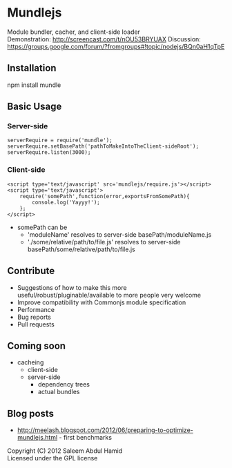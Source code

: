 # Mundlejs

Module bundler, cacher, and client-side loader  
Demonstration:
http://screencast.com/t/nOU53BRYUAX
Discussion:
https://groups.google.com/forum/?fromgroups#!topic/nodejs/BQn0aH1qTpE

## Installation
npm install mundle

## Basic Usage
### Server-side
    serverRequire = require('mundle');
    serverRequire.setBasePath('pathToMakeIntoTheClient-sideRoot');
    serverRequire.listen(3000);

### Client-side
    <script type='text/javascript' src='mundlejs/require.js'></script>
    <script type='text/javascript'>
        require('somePath',function(error,exportsFromSomePath){
            console.log('Yayyy!');
        };
    </script>
* somePath can be
  * 'moduleName' resolves to server-side basePath/moduleName.js
  * './some/relative/path/to/file.js' resolves to server-side basePath/some/relative/path/to/file.js

## Contribute
* Suggestions of how to make this more useful/robust/pluginable/available to more people very welcome
* Improve compatibility with Commonjs module specification
* Performance
* Bug reports
* Pull requests

## Coming soon
* cacheing
  * client-side
  * server-side
      * dependency trees
      * actual bundles

## Blog posts
* http://meelash.blogspot.com/2012/06/preparing-to-optimize-mundlejs.html - first benchmarks


Copyright (C) 2012 Saleem Abdul Hamid   
Licensed under the GPL license